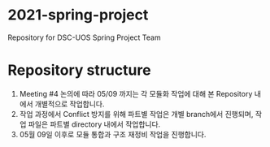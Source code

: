 # 2021-spring-project

Repository for DSC-UOS Spring Project Team

# Repository structure

1. Meeting #4 논의에 따라 05/09 까지는 각 모듈화 작업에 대해 본 Repository 내에서 개별적으로 작업합니다.
2. 작업 과정에서 Conflict 방지를 위해 파트별 작업은 개별 branch에서 진행되며, 작업 파일은 파트별 directory 내에서 작업합니다.
3. 05월 09일 이후로 모듈 통합과 구조 재정비 작업을 진행합니다.
